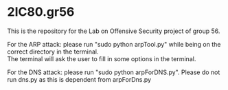 # 2IC80.gr56
This is the repository for the Lab on Offensive Security project of group 56.  
  
For the ARP attack: please run "sudo python arpTool.py" while being on the correct directory in the terminal.  
The terminal will ask the user to fill in some options in the terminal.   
  
For the DNS attack: please run "sudo python arpForDNS.py". Please do not run dns.py as this is dependent from arpForDns.py
